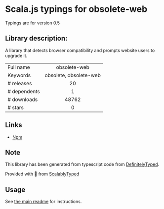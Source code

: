 
# Scala.js typings for obsolete-web

Typings are for version 0.5

## Library description:
A library that detects browser compatibility and prompts website users to upgrade it.

|                    |                 |
| ------------------ | :-------------: |
| Full name          | obsolete-web |
| Keywords           | obsolete, obsolete-web |
| # releases         | 20 |
| # dependents       | 1 |
| # downloads        | 48762 |
| # stars            | 0 |

## Links
- [Npm](https://www.npmjs.com/package/obsolete-web)
    


## Note
This library has been generated from typescript code from [DefinitelyTyped](https://definitelytyped.org).

Provided with :purple_heart: from [ScalablyTyped](https://github.com/oyvindberg/ScalablyTyped)

## Usage
See [the main readme](../../readme.md) for instructions.


